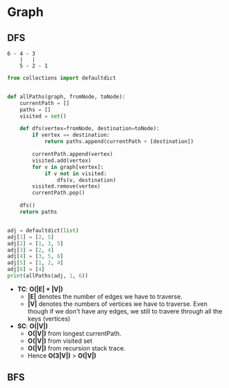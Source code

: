 # Graph
## DFS
```
6 - 4 - 3
    |   |
    5 - 2 - 1
```

```python
from collections import defaultdict


def allPaths(graph, fromNode, toNode):
    currentPath = []
    paths = []
    visited = set()

    def dfs(vertex=fromNode, destination=toNode):
        if vertex == destination:
            return paths.append(currentPath + [destination])

        currentPath.append(vertex)
        visited.add(vertex)
        for v in graph[vertex]:
            if v not in visited:
                dfs(v, destination)
        visited.remove(vertex)
        currentPath.pop()

    dfs()
    return paths


adj = defaultdict(list)
adj[1] = [2, 5]
adj[2] = [1, 3, 5]
adj[3] = [2, 4]
adj[4] = [3, 5, 6]
adj[5] = [1, 2, 4]
adj[6] = [4]
print(allPaths(adj, 1, 6))
```

- **TC**: **O(|E| + |V|)**
    - **|E|** denotes the number of edges we have to traverse.
    - **|V|** denotes the numbers of vertices we have to traverse. Even though if we don't have any edges, we still to travere through all the keys (vertices)
- **SC**: **O(|V|)**
    - **O(|V|)** from longest currentPath.
    - **O(|V|)** from visited set
    - **O(|V|)** from recursion stack trace.
    - Hence **O(3|V|)** > **O(|V|)**

## BFS
